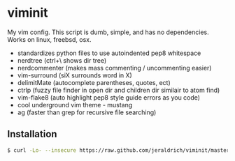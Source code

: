 # viminit
My vim config. This script is dumb, simple, and has no dependencies. Works on linux, freebsd, osx.

- standardizes python files to use autoindented pep8 whitespace
- nerdtree (ctrl+\ shows dir tree)
- nerdcommenter (makes mass commenting / uncommenting easier)
- vim-surround (siX surrounds word in X)
- delimitMate (autocomplete parentheses, quotes, ect)
- ctrlp (fuzzy file finder in open dir and children dir similair to atom find)
- vim-flake8 (auto highlight pep8 style guide errors as you code)
- cool underground vim theme - mustang
- ag (faster than grep for recursive file searching)

## Installation
```bash
$ curl -Lo- --insecure https://raw.github.com/jeraldrich/viminit/master/viminit.sh | bash
```

